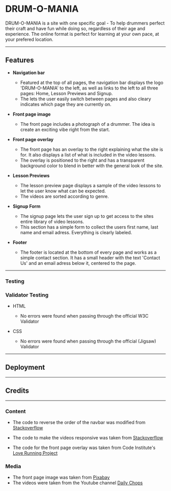 # DRUM-O-MANIA

DRUM-O-MANIA is a site with one specific goal - To help drummers perfect their craft and have fun while doing so, regardless of their age and experience. The online format is perfect for learning at your own pace, at your prefered location.

---
## **Features**

- **Navigation bar**
    - Featured at the top of all pages, the navigation bar displays the logo 'DRUM-O-MANIA' to the left, as well as links to the left to all three pages: Home, Lesson Previews and Signup.
    - The lets the user easily switch between pages and also cleary indicates which page they are currently on.

- **Front page image**
    - The front page includes a photograph of a drummer. The idea is create an exciting vibe right from the start.

- **Front page overlay**
    - The front page has an overlay to the right explaining what the site is for. It also displays a list of what is included in the video lessons.
    - The overlay is positioned to the right and has a transparent background color to blend in better with the general look of the site.

- **Lesson Previews**
    - The lesson preview page displays a sample of the video lessons to let the user know what can be expected.
    - The videos are sorted according to genre. 

- **Signup Form**
    - The signup page lets the user sign up to get access to the sites entire library of video lessons.
    - This section has a simple form to collect the users first name, last name and email adress. Everything is clearly labeled.

- **Footer**
    - The footer is located at the bottom of every page and works as a simple contact section. It has a small header with the text 'Contact Us' and an email adress below it, centered to the page.
---
### Testing

### Validator Testing
- HTML
    - No errors were found when passing through the official W3C Validator

- CSS
    - No errors were found when passing through the official (Jigsaw) Validator
---
## Deployment
---
## Credits
---
### Content
- The code to reverse the order of the navbar was modified from [Stackoverflow](https://stackoverflow.com/questions/35923720/reverse-ul-ordering-using-css-2-1)

- The code to make the videos responsive was taken from [Stackoverflow](https://stackoverflow.com/questions/17838607/making-an-iframe-responsive)

- The code for the front page overlay was taken from Code Institute's [Love Running Project](https://learn.codeinstitute.net/courses/course-v1:CodeInstitute+LR101+2021_T1/courseware/4a07c57382724cfda5834497317f24d5/6fd29d155c3b42248ff57bae32978a4b/?child=first)

### Media
- The front page image was taken from [Pixabay](https://pixabay.com/)
- The videos were taken from the Youtube channel [Daily Chops](https://www.youtube.com/c/DailyChops/videos)